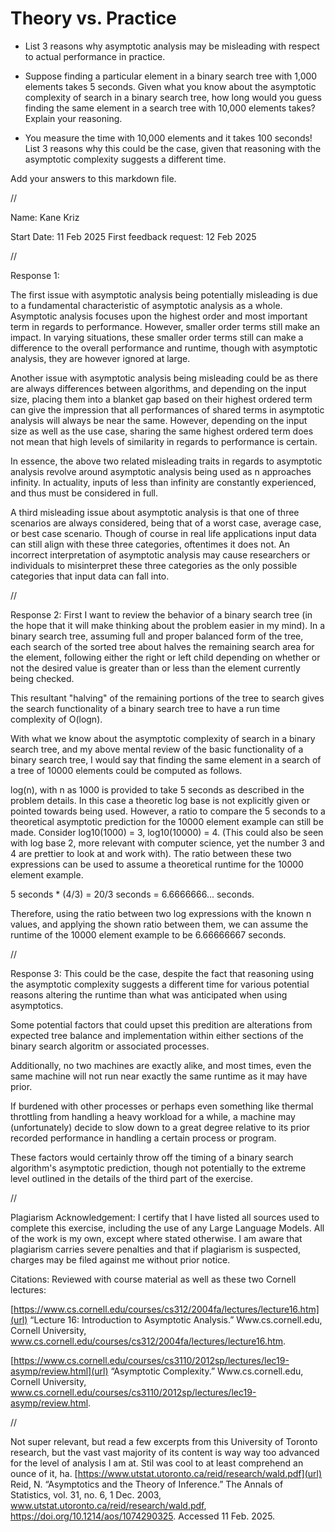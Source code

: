 # Theory vs. Practice

- List 3 reasons why asymptotic analysis may be misleading with respect to
  actual performance in practice.

- Suppose finding a particular element in a binary search tree with 1,000
  elements takes 5 seconds. Given what you know about the asymptotic complexity
  of search in a binary search tree, how long would you guess finding the same
  element in a search tree with 10,000 elements takes? Explain your reasoning.

- You measure the time with 10,000 elements and it takes 100 seconds! List 3
  reasons why this could be the case, given that reasoning with the asymptotic
  complexity suggests a different time.

Add your answers to this markdown file.


//

Name: Kane Kriz

Start Date: 11 Feb 2025
First feedback request: 12 Feb 2025

//

Response 1: 

The first issue with asymptotic analysis being potentially misleading is due to a fundamental characteristic of asymptotic analysis as a whole.
Asymptotic analysis focuses upon the highest order and most important term in regards to performance. 
However, smaller order terms still make an impact. In varying situations, these smaller order terms still can make a difference to the overall performance and runtime,
though with asymptotic analysis, they are however ignored at large.

Another issue with asymptotic analysis being misleading could be as there are always differences between algorithms, 
and depending on the input size,
placing them into a blanket gap based on their highest ordered term can give the impression that all performances of shared terms in asymptotic analysis will always be near the same. 
However, depending on the input size as well as the use case, sharing the same highest ordered term does not mean that high levels of similarity in regards to performance is certain.

In essence, the above two related misleading traits in regards to asymptotic analysis revolve around asymptotic analysis being used as n approaches infinity.
In actuality, inputs of less than infinity are constantly experienced, and thus must be considered in full.

A third misleading issue about asymptotic analysis is that one of three scenarios are always considered, being that of a worst case, average case, or best case scenario. 
Though of course in real life applications input data can still align with these three categories, oftentimes it does not.
An incorrect interpretation of asymptotic analysis may cause researchers or individuals to misinterpret these three categories as the only possible categories that input data can fall into.

//

Response 2:
First I want to review the behavior of a binary search tree (in the hope that it will make thinking about the problem easier in my mind).
In a binary search tree, assuming full and proper balanced form of the tree, each search of the sorted tree about halves the remaining search area for the element,
following either the right or left child depending on whether or not the desired value is greater than or less than the element currently being checked.

This resultant "halving" of the remaining portions of the tree to search gives the search functionality of a binary search tree to have a run time complexity of O(logn). 

With what we know about the asymptotic complexity of search in a binary search tree, and my above mental review of the basic functionality of a binary search tree, 
I would say that finding the same element in a search of a tree of 10000 elements could be computed as follows.

log(n), with n as 1000 is provided to take 5 seconds as described in the problem details. In this case a theoretic log base is not explicitly given or pointed towards being used.
However, a ratio to compare the 5 seconds to a theoretical asymptotic prediction for the 10000 element example can still be made.
Consider log10(1000) = 3, log10(10000) = 4. (This could also be seen with log base 2, more relevant with computer science, yet the number 3 and 4 are prettier to look at and work with).
The ratio between these two expressions can be used to assume a theoretical runtime for the 10000 element example.

5 seconds * (4/3) = 20/3 seconds = 6.6666666... seconds.

Therefore, using the ratio between two log expressions with the known n values, and applying the shown ratio between them, 
we can assume the runtime of the 10000 element example to be 6.66666667 seconds.

//

Response 3:
This could be the case,
despite the fact that reasoning using the asymptotic complexity suggests a different time for various potential reasons altering the runtime than what was anticipated when using asymptotics.

Some potential factors that could upset this predition are alterations from expected tree balance and implementation within either sections of the binary search algoritm
or associated processes. 

Additionally, no two machines are exactly alike, and most times, even the same machine will not run near exactly the same runtime as it may have prior. 

If burdened with other processes or perhaps even something like thermal throttling from handling a heavy workload for a while,
a machine may (unfortunately) decide to slow down to a great degree relative to its prior recorded performance in handling a certain process or program.

These factors would certainly throw off the timing of a binary search algorithm's asymptotic prediction, 
though not potentially to the extreme level outlined in the details of the third part of the exercise.

//

Plagiarism Acknowledgement: I certify that I have listed all sources used to complete this exercise, including the use of any Large Language Models. All of the work is my own, except where stated otherwise. I am aware that plagiarism carries severe penalties and that if plagiarism is suspected, charges may be filed against me without prior notice.

Citations:
Reviewed with course material as well as these two Cornell lectures:

[https://www.cs.cornell.edu/courses/cs312/2004fa/lectures/lecture16.htm](url)
“Lecture 16: Introduction to Asymptotic Analysis.” Www.cs.cornell.edu, Cornell University, www.cs.cornell.edu/courses/cs312/2004fa/lectures/lecture16.htm.

[https://www.cs.cornell.edu/courses/cs3110/2012sp/lectures/lec19-asymp/review.html](url)
“Asymptotic Complexity.” Www.cs.cornell.edu, Cornell University, www.cs.cornell.edu/courses/cs3110/2012sp/lectures/lec19-asymp/review.html.

//

Not super relevant, but read a few excerpts from this University of Toronto research, but the vast vast majority of its content is way way too advanced for the level of analysis I am at.
Stil was cool to at least comprehend an ounce of it, ha.
[https://www.utstat.utoronto.ca/reid/research/wald.pdf](url)
Reid, N. “Asymptotics and the Theory of Inference.” The Annals of Statistics, vol. 31, no. 6, 1 Dec. 2003, www.utstat.utoronto.ca/reid/research/wald.pdf, https://doi.org/10.1214/aos/1074290325. Accessed 11 Feb. 2025.
